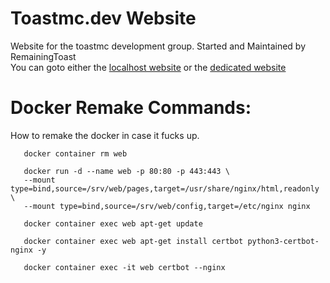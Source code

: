 # Toastmc.dev Website
Website for the toastmc development group. Started and Maintained by RemainingToast  
You can goto either the [localhost website](http://localhost:8080/index.html) or the [dedicated website](https://toastmc.dev)
# Docker Remake Commands:
How to remake the docker in case it fucks up.
```
   docker container rm web  
   
   docker run -d --name web -p 80:80 -p 443:443 \  
   --mount type=bind,source=/srv/web/pages,target=/usr/share/nginx/html,readonly \   
   --mount type=bind,source=/srv/web/config,target=/etc/nginx nginx   
   
   docker container exec web apt-get update                                   
   
   docker container exec web apt-get install certbot python3-certbot-nginx -y 
   
   docker container exec -it web certbot --nginx    
```
        
